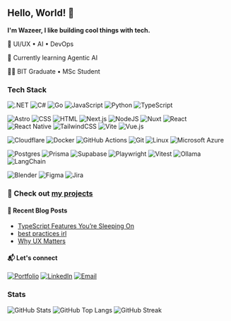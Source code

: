 ## Hello, World! 👋

**I'm Wazeer, I like building cool things with tech.**

🔭 UI/UX • AI • DevOps

🌱 Currently learning Agentic AI

👨‍🎓 BIT Graduate • MSc Student

### Tech Stack

![.NET](https://img.shields.io/badge/.NET-512BD4?logo=dotnet&logoColor=fff)
![C#](https://custom-icon-badges.demolab.com/badge/C%23-%23239120.svg?logo=cshrp&logoColor=white)
![Go](https://img.shields.io/badge/Go-%2300ADD8.svg?&logo=go&logoColor=white)
![JavaScript](https://img.shields.io/badge/JavaScript-F7DF1E?logo=javascript&logoColor=000)
![Python](https://img.shields.io/badge/Python-3776AB?logo=python&logoColor=fff)
![TypeScript](https://img.shields.io/badge/TypeScript-3178C6?logo=typescript&logoColor=fff)

![Astro](https://img.shields.io/badge/Astro-BC52EE?logo=astro&logoColor=fff)
![CSS](https://img.shields.io/badge/CSS-639?logo=css&logoColor=fff)
![HTML](https://img.shields.io/badge/HTML-%23E34F26.svg?logo=html5&logoColor=white)
![Next.js](https://img.shields.io/badge/Next.js-black?logo=next.js&logoColor=white)
![NodeJS](https://img.shields.io/badge/Node.js-6DA55F?logo=node.js&logoColor=white)
![Nuxt](https://img.shields.io/badge/Nuxt-002E3B?logo=nuxt&logoColor=#00DC82)
![React](https://img.shields.io/badge/React-%2320232a.svg?logo=react&logoColor=%2361DAFB)
![React Native](https://img.shields.io/badge/React_Native-%2320232a.svg?logo=react&logoColor=%2361DAFB)
![TailwindCSS](https://img.shields.io/badge/Tailwind%20CSS-%2338B2AC.svg?logo=tailwind-css&logoColor=white)
![Vite](https://img.shields.io/badge/Vite-646CFF?logo=vite&logoColor=fff)
![Vue.js](https://img.shields.io/badge/Vue.js-4FC08D?logo=vuedotjs&logoColor=fff)

![Cloudflare](https://img.shields.io/badge/Cloudflare-F38020?logo=Cloudflare&logoColor=white)
![Docker](https://img.shields.io/badge/Docker-2496ED?logo=docker&logoColor=fff)
![GitHub Actions](https://img.shields.io/badge/GitHub_Actions-2088FF?logo=github-actions&logoColor=white)
![Git](https://img.shields.io/badge/Git-F05032?logo=git&logoColor=fff)
![Linux](https://img.shields.io/badge/Linux-FCC624?logo=linux&logoColor=black)
![Microsoft Azure](https://custom-icon-badges.demolab.com/badge/Microsoft%20Azure-0089D6?logo=msazure&logoColor=white)

![Postgres](https://img.shields.io/badge/Postgres-%23316192.svg?logo=postgresql&logoColor=white)
![Prisma](https://img.shields.io/badge/Prisma-2D3748?logo=prisma&logoColor=white)
![Supabase](https://img.shields.io/badge/Supabase-3FCF8E?logo=supabase&logoColor=fff)
![Playwright](https://custom-icon-badges.demolab.com/badge/Playwright-2EAD33?logo=playwright&logoColor=fff) 
![Vitest](https://img.shields.io/badge/Vitest-6E9F18?logo=vitest&logoColor=fff)
![Ollama](https://img.shields.io/badge/Ollama-fff?logo=ollama&logoColor=000)
![LangChain](https://img.shields.io/badge/LangChain-1c3c3c.svg?logo=langchain&logoColor=white)

![Blender](https://img.shields.io/badge/Blender-%23F5792A.svg?logo=blender&logoColor=white)
![Figma](https://img.shields.io/badge/Figma-F24E1E?logo=figma&logoColor=white)
![Jira](https://img.shields.io/badge/Jira-0052CC?logo=jira&logoColor=fff)

### 👾 Check out [my projects](https://github.com/stars/wazeerc/lists/projects)

#### 📝 Recent Blog Posts

- [TypeScript Features You’re Sleeping On](https://wazeerc.github.io/blog/typescript-tips/) 
- [best practices irl](https://wazeerc.github.io/blog/best-practices/)
- [Why UX Matters](https://wazeerc.github.io/blog/why-ux-matters/)

#### 📬 Let's connect

[![Portfolio](https://img.shields.io/static/v1?message=Website&logo=&label=&color=7bd4c4&labelColor=&style=for-the-badge)](https://wazeer.dev)
[![LinkedIn](https://img.shields.io/static/v1?message=LinkedIn&logo=&label=&color=7bd4c4&labelColor=&style=for-the-badge)](https://www.linkedin.com/in/wazeerc/)
[![Email](https://img.shields.io/static/v1?message=Email&logo=&label=&color=7bd4c4&labelColor=&style=for-the-badge)](mailto:contact@wazeer.dev)

### Stats

![GitHub Stats](https://github-readme-stats.vercel.app/api?username=wazeerc&hide_title=true&hide_rank=true&show_icons=true&include_all_commits=true&count_private=true&disable_animations=false&theme=nightowl&locale=en&hide_border=true&number_format=long)
![GitHub Top Langs](https://github-readme-stats.vercel.app/api/top-langs/?username=wazeerc&theme=nightowl&show_icons=true&hide_border=true&layout=compact&hide=css,html,jupyter%20notebook,c%2B%2B)
![GitHub Streak](https://streak-stats.demolab.com?user=wazeerc&theme=nightowl&hide_border=true&date_format=M%20j%5B%2C%20Y%5D&mode=weekly&card_width=150&card_height=100&hide_total_contributions=true&hide_longest_streak=true)
